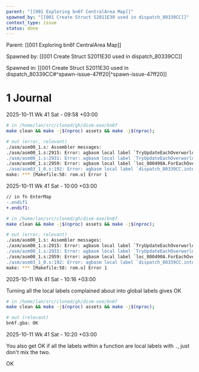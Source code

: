 ```yaml
---
parent: "[[001 Exploring bn6f CentralArea Map]]"
spawned_by: "[[001 Create Struct S2011E30 used in dispatch_80339CC]]"
context_type: issue
status: done
---
```


Parent: [[001 Exploring bn6f CentralArea Map]]

Spawned by: [[001 Create Struct S2011E30 used in dispatch_80339CC]]

Spawned in: [[001 Create Struct S2011E30 used in dispatch_80339CC#^spawn-issue-47ff20|^spawn-issue-47ff20]]


# 1 Journal

2025-10-11 Wk 41 Sat - 09:58 +03:00

```sh
# in /home/lan/src/cloned/gh/dism-exe/bn6f
make clean && make -j$(nproc) assets && make -j$(nproc);

# out (error, relevant)
./asm/asm00_1.s: Assembler messages:
./asm/asm00_1.s:2915: Error: agbasm local label `TryUpdateEachOverworldMapObject_80048D2.ret_8004920' was not defined within its scope
./asm/asm00_1.s:2931: Error: agbasm local label `TryUpdateEachOverworldMapObject_80048D2.endcheck_8004916' was not defined within its scope
./asm/asm00_1.s:2959: Error: agbasm local label `loc_800490A.ForEachOverworldMapObject_80048F2' was not defined within its scope
./asm/asm03_1_0.s:192: Error: agbasm local label `dispatch_80339CC.internet_8033A0A' was not defined within its scope
make: *** [Makefile:58: rom.o] Error 1
```

2025-10-11 Wk 41 Sat - 10:00 +03:00

```diff
// in fn EnterMap
-.endif1
+.endif1:
```

```sh
# in /home/lan/src/cloned/gh/dism-exe/bn6f
make clean && make -j$(nproc) assets && make -j$(nproc);

# out (error, relevant)
./asm/asm00_1.s: Assembler messages:
./asm/asm00_1.s:2915: Error: agbasm local label `TryUpdateEachOverworldMapObject_80048D2.ret_8004920' was not defined within its scope
./asm/asm00_1.s:2931: Error: agbasm local label `TryUpdateEachOverworldMapObject_80048D2.endcheck_8004916' was not defined within its scope
./asm/asm00_1.s:2959: Error: agbasm local label `loc_800490A.ForEachOverworldMapObject_80048F2' was not defined within its scope
./asm/asm03_1_0.s:192: Error: agbasm local label `dispatch_80339CC.internet_8033A0A' was not defined within its scope
make: *** [Makefile:58: rom.o] Error 1
```

2025-10-11 Wk 41 Sat - 10:16 +03:00

Turning all the local labels complained about into global labels gives OK

```sh
# in /home/lan/src/cloned/gh/dism-exe/bn6f
make clean && make -j$(nproc) assets && make -j$(nproc);

# out (relevant)
bn6f.gba: OK
```

2025-10-11 Wk 41 Sat - 10:20 +03:00

You also get OK if all the labels within a function are local labels with `.`, just don't mix the two.

OK

